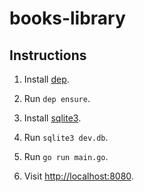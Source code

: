 # books-library

## Instructions

1. Install [dep](https://github.com/golang/dep#installation).

2. Run `dep ensure`.

3. Install [sqlite3](https://mislav.net/rails/install-sqlite3/).

4. Run `sqlite3 dev.db`.

5. Run `go run main.go`.

6. Visit <http://localhost:8080>.
